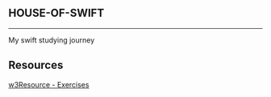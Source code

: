 ## HOUSE-OF-SWIFT
------------------
My swift studying journey

## Resources
[w3Resource - Exercises](https://www.w3resource.com/swift-programming-exercises/basic/index.php)

